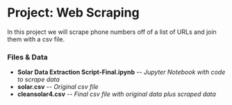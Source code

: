# Project: Web Scraping

In this project we will scrape phone numbers off of a list of URLs and join them with a csv file.

### Files & Data

- **Solar Data Extraction Script-Final.ipynb** -- *Jupyter Notebook with code to scrape data*
- **solar.csv** -- *Original csv file*
- **cleansolar4.csv** -- *Final csv file with original data plus scraped data*
